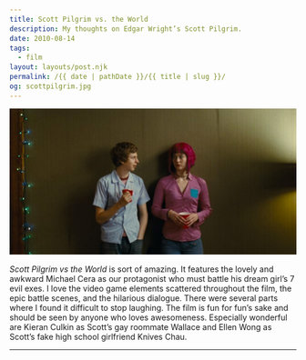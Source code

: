 ```yaml
---
title: Scott Pilgrim vs. the World
description: My thoughts on Edgar Wright’s Scott Pilgrim.
date: 2010-08-14
tags: 
  - film
layout: layouts/post.njk
permalink: /{{ date | pathDate }}/{{ title | slug }}/
og: scottpilgrim.jpg
---
```


![Scott and Ramona](/img/scottpilgrim.jpg)

_Scott Pilgrim vs the World_ is sort of amazing. It features the lovely and awkward Michael Cera as our protagonist who must battle his dream girl’s 7 evil exes. I love the video game elements scattered throughout the film, the epic battle scenes, and the hilarious dialogue. There were several parts where I found it difficult to stop laughing. The film is fun for fun’s sake and should be seen by anyone who loves awesomeness. Especially wonderful are Kieran Culkin as Scott’s gay roommate Wallace and Ellen Wong as Scott’s fake high school girlfriend Knives Chau.

---
